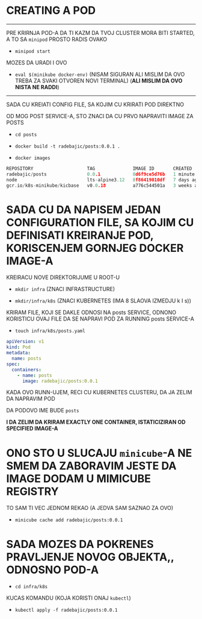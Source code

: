 # CREATING A POD

***

PRE KRIRNJA POD-A DA TI KAZM DA TVOJ CLUSTER MORA BITI STARTED, A TO SA `minipod` PROSTO RADIS OVAKO

- `minipod start`

MOZES DA URADI I OVO

- `eval $(minikube docker-env)` (NISAM SIGURAN ALI MISLIM DA OVO TREBA ZA SVAKI OTVOREN NOVI TERMINAL) (**ALI MISLIM DA OVO NISTA NE RADDI**)

***

SADA CU KREIATI CONFIG FILE, SA KOJIM CU KRIRATI POD DIREKTNO

OD MOG POST SERVICE-A, STO ZNACI DA CU PRVO NAPRAVITI IMAGE ZA POSTS

- `cd posts`

- `docker build -t radebajic/posts:0.0.1 .`
  
- `docker images`

```c
REPOSITORY                    TAG              IMAGE ID       CREATED        SIZE
radebajic/posts               0.0.1            8d6f9ce5d76b   1 minute ago   125MB
node                          lts-alpine3.12   8f86419010df   7 days ago     117MB
gcr.io/k8s-minikube/kicbase   v0.0.18          a776c544501a   3 weeks ago    1.08GB
```

# SADA CU DA NAPISEM JEDAN CONFIGURATION FILE, SA KOJIM CU DEFINISATI KREIRANJE POD, KORISCENJEM GORNJEG DOCKER IMAGE-A

KREIRACU NOVE DIREKTORIJUME U ROOT-U

- `mkdir infra` (ZNACI INFRASTRUCTURE)

- `mkdir/infra/k8s` (ZNACI KUBERNETES (IMA 8 SLAOVA IZMEDJU k I s))

KRIRAM FILE, KOJI SE DAKLE ODNOSI NA posts SERVICE, ODNONO KORISTICU OVAJ FILE DA SE NAPRAVI POD ZA RUNNING posts SERVICE-A

- `touch infra/k8s/posts.yaml`

```yaml
apiVersion: v1
kind: Pod
metadata:
  name: posts
spec:
  containers:
    - name: posts
      image: radebajic/posts:0.0.1
```

KADA OVO RUNN-UJEM, RECI CU KUBERNETES CLUSTERU, DA JA ZELIM DA NAPRAVIM POD

DA PODOVO IME BUDE `posts`

**I DA ZELIM DA KRIRAM EXACTLY ONE CONTAINER, ISTATICIZIRAN OD SPECIFIED IMAGE-A**

# ONO STO U SLUCAJU `minicube`-A NE SMEM DA ZABORAVIM JESTE DA IMAGE DODAM U MIMICUBE REGISTRY

TO SAM TI VEC JEDNOM REKAO (A JEDVA SAM SAZNAO ZA OVO)

- `minicube cache add radebajic/posts:0.0.1`

# SADA MOZES DA POKRENES PRAVLJENJE NOVOG OBJEKTA,, ODNOSNO POD-A

- `cd infra/k8s`

KUCAS KOMANDU (KOJA KORISTI ONAJ `kubectl`)

- `kubectl apply -f radebajic/posts:0.0.1`
